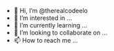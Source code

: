 - 👋 Hi, I’m @therealcodeelo
- 👀 I’m interested in ...
- 🌱 I’m currently learning ...
- 💞️ I’m looking to collaborate on ...
- 📫 How to reach me ...

<!---
therealcodeelo/therealcodeelo is a ✨ special ✨ repository because its `README.md` (this file) appears on your GitHub profile.
You can click the Preview link to take a look at your changes.
--->
